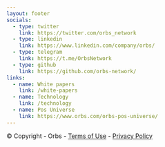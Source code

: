```yaml
---
layout: footer
socials:
  - type: twitter
    link: https://twitter.com/orbs_network
  - type: linkedin
    link: https://www.linkedin.com/company/orbs/
  - type: telegram
    link: https://t.me/OrbsNetwork
  - type: github
    link: https://github.com/orbs-network/
links:
  - name: White papers
    link: /white-papers
  - name: Technology
    link: /technology
  - name: Pos Universe
    link: https://www.orbs.com/orbs-pos-universe/
---
```


© Copyright - Orbs - [Terms of Use](https://www.orbs.com/terms-of-use/) - [Privacy Policy](https://www.orbs.com/privacy-policy/)
